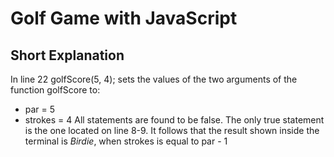 # Golf Game with JavaScript 

## Short Explanation

In line 22 golfScore(5, 4); sets the values of the two arguments of the function golfScore to:
- par = 5
- strokes = 4
All statements are found to be false. The only true statement is the one located on line 8-9. It follows that the result shown inside the terminal is <em>Birdie</em>, when strokes is equal to par - 1